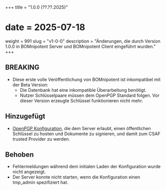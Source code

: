 +++
title = "1.0.0 (??.??.2025)"
# date = 2025-07-18
weight = 991
slug = "v1-0-0"
description = "Änderungen, die durch Version 1.0.0 in BOMnipotent Server und BOMnipotent Client eingeführt wurden."
+++

## BREAKING
- Diese erste volle Veröffentlichung von BOMnipotent ist inkompatibel mit der Beta Version:
  - Die Datenbank hat eine inkompatible Überarbeitung benötigt.
  - Nutzer Schlüsselpaare müssen dem OpenPGP Standard folgen. Vor dieser Version erzeugte Schlüssel funktionieren nicht mehr.

## Hinzugefügt
- [OpenPGP Konfiguration](/de/server/configuration/optional/open-pgp/), die dem Server erlaubt, einen öffentlichen Schlüssel zu hosten und Dokumente zu signieren, und damit zum CSAF trusted Provider zu werden.

## Behoben
- Fehlermeldungen während dem initialen Laden der Konfiguration wurde nicht angezeigt.
- Der Server konnte nicht starten, wenn die Konfiguration einen tmp_admin spezifiziert hat.
